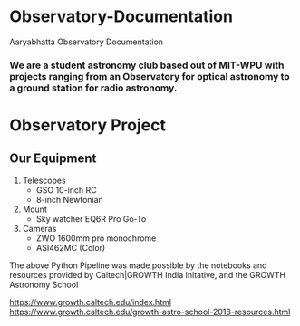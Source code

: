 # Observatory-Documentation
Aaryabhatta Observatory Documentation



### We are a student astronomy club based out of MIT-WPU with projects ranging from an Observatory for optical astronomy to a ground station for radio astronomy.


# Observatory Project
## Our Equipment
1) Telescopes
	- GSO 10-inch RC
	- 8-inch Newtonian 
2) Mount
	- Sky watcher EQ6R Pro Go-To
3) Cameras
	- ZWO 1600mm pro monochrome
	- ASI462MC (Color)



The above Python Pipeline was made possible by the notebooks and resources provided by Caltech|GROWTH India Initative, and the GROWTH Astronomy School

https://www.growth.caltech.edu/index.html
https://www.growth.caltech.edu/growth-astro-school-2018-resources.html
